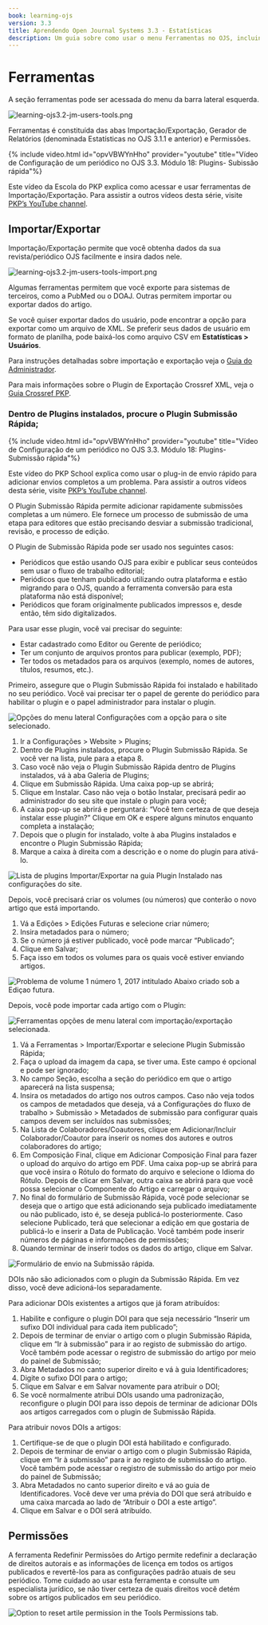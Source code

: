 ```yaml
---
book: learning-ojs
version: 3.3
title: Aprendendo Open Journal Systems 3.3 - Estatísticas
description: Um guia sobre como usar o menu Ferramentas no OJS, incluindo as funções Importar/Exportar e Submissão rápida.
---
```


# Ferramentas

A seção ferramentas pode ser acessada do menu da barra lateral esquerda.

![learning-ojs3.2-jm-users-tools.png](./assets/learning-ojs3.2-jm-users-tools.png)

Ferramentas é constituída das abas Importação/Exportação, Gerador de Relatórios (denominada Estatísticas no OJS 3.1.1 e anterior) e Permissões.

{% include video.html id="opvVBWYnHho" provider="youtube" title="Vídeo de Configuração de um periódico no OJS 3.3. Módulo 18: Plugins- Subissão rápida"%}

Este vídeo da Escola do PKP explica como acessar e usar ferramentas de Importação/Exportação. Para assistir a outros vídeos desta série, visite [PKP’s YouTube channel](https://www.youtube.com/playlist?list=PLg358gdRUrDVTXpuGXiMgETgnIouWoWaY).

## Importar/Exportar

Importação/Exportação permite que você obtenha dados da sua revista/periódico OJS facilmente e insira dados nele.

![learning-ojs3.2-jm-users-tools-import.png](./assets/learning-ojs3.2-jm-users-tools-import.png)

Algumas ferramentas permitem que você exporte para sistemas de terceiros, como a PubMed ou o DOAJ. Outras permitem importar ou exportar dados do artigo.

Se você quiser exportar dados do usuário, pode encontrar a opção para exportar como um arquivo de XML. Se preferir seus dados de usuário em formato de planilha, pode baixá-los como arquivo CSV em **Estatísticas > Usuários**.

Para instruções detalhadas sobre importação e exportação veja o [Guia do Administrador](https://docs.pkp.sfu.ca/admin-guide/en/data-import-and-export).

Para mais informações sobre o Plugin de Exportação Crossref XML, veja o [Guia Crossref PKP](https://docs.pkp.sfu.ca/crossref-ojs-manual/en/).

### Dentro de Plugins instalados, procure o Plugin Submissão Rápida;

{% include video.html id="opvVBWYnHho" provider="youtube" title="Vídeo de Configuração de um periódico no OJS 3.3. Módulo 18: Plugins- Submissão rápida"%}

Este vídeo do PKP School explica como usar o plug-in de envio rápido para adicionar envios completos a um problema. Para assistir a outros vídeos desta série, visite [PKP’s YouTube channel](https://www.youtube.com/playlist?list=PLg358gdRUrDVTXpuGXiMgETgnIouWoWaY).

O Plugin Submissão Rápida permite adicionar rapidamente submissões completas a um número. Ele fornece um processo de submissão de uma etapa para editores que estão precisando desviar a submissão tradicional, revisão, e processo de edição.

O Plugin de Submissão Rápida pode ser usado nos seguintes casos:

* Periódicos que estão usando OJS para exibir e publicar seus conteúdos sem usar o fluxo de trabalho editorial;
* Periódicos que tenham publicado utilizando outra plataforma e estão migrando para o OJS, quando a ferramenta conversão para esta plataforma não está disponível;
* Periódicos que foram originalmente publicados impressos e, desde então, têm sido digitalizados.

Para usar esse plugin, você vai precisar do seguinte:

* Estar cadastrado como Editor ou Gerente de periódico;
* Ter um conjunto de arquivos prontos para publicar (exemplo, PDF);
* Ter todos os metadados para os arquivos (exemplo, nomes de autores, títulos, resumos, etc.).

Primeiro, assegure que o Plugin Submissão Rápida foi instalado e habilitado no seu periódico.  Você vai precisar ter o papel de gerente do periódico para habilitar o plugin e o papel administrador para instalar o plugin.

![Opções do menu lateral Configurações com a opção para o site selecionado.](./assets/find-plugins.png)

1. Ir a Configurações > Website > Plugins;
2. Dentro de Plugins instalados, procure o Plugin Submissão Rápida.  Se você ver na lista, pule para a etapa 8.
3. Caso você não veja o Plugin Submissão Rápida dentro de Plugins instalados, vá à aba Galeria de Plugins;
4. Clique em Submissão Rápida. Uma caixa pop-up se abrirá;
5. Clique em Instalar.  Caso não veja o botão Instalar, precisará pedir ao administrador do seu site que instale o plugin para você;
6. A caixa pop-up se abrirá e perguntará: “Você tem certeza de que deseja instalar esse plugin?”  Clique em OK e espere alguns minutos enquanto completa a instalação;
7. Depois que o plugin for instalado, volte à aba Plugins instalados e encontre o Plugin Submissão Rápida;
8. Marque a caixa à direita com a descrição e o nome do plugin para ativá-lo.

![Lista de plugins Importar/Exportar na guia Plugin Instalado nas configurações do site.](./assets/enabled-import-plugins.png)

Depois, você precisará criar os volumes (ou números) que conterão o novo artigo que está importando.

1. Vá a Edições > Edições Futuras e selecione criar número;
2. Insira metadados para o número;
3. Se o número já estiver publicado, você pode marcar “Publicado”;
4. Clique em Salvar;
5. Faça isso em todos os volumes para os quais você estiver enviando artigos.

![Problema de volume 1 número 1, 2017 intitulado Abaixo criado sob a Ediçao futura.](./assets/create-issue.png)

Depois, você pode importar cada artigo com o Plugin:

![Ferramentas opções de menu lateral com importação/exportação selecionada.](./assets/import-plugins.png)

1. Vá a Ferramentas > Importar/Exportar e selecione Plugin Submissão Rápida;
2. Faça o upload da imagem da capa, se tiver uma.  Este campo é opcional e pode ser ignorado;
3. No campo Seção, escolha a seção do periódico em que o artigo aparecerá na lista suspensa;
4. Insira os metadados do artigo nos outros campos. Caso não veja todos os campos de metadados que deseja, vá a Configurações do fluxo de trabalho > Submissão > Metadados de submissão para configurar quais campos devem ser incluídos nas submissões;
5. Na Lista de Colaboradores/Coautores, clique em Adicionar/Incluir Colaborador/Coautor para inserir os nomes dos autores e outros colaboradores do artigo;
6. Em Composição Final, clique em Adicionar Composição Final para fazer o upload do arquivo do artigo em PDF.  Uma caixa pop-up se abrirá para que você insira o Rótulo do formato do arquivo e selecione o Idioma do Rótulo.  Depois de clicar em Salvar, outra caixa se abrirá para que você possa selecionar o Componente do Artigo e carregar o arquivo;
7. No final do formulário de Submissão Rápida, você pode selecionar se deseja que o artigo que está adicionando seja publicado imediatamente ou não publicado, isto é, se deseja publicá-lo posteriormente. Caso selecione Publicado, terá que selecionar a edição em que gostaria de publicá-lo e inserir a Data de Publicação. Você também pode inserir números de páginas e informações de permissões;
8. Quando terminar de inserir todos os dados do artigo, clique em Salvar.

![Formulário de envio na Submissão rápida.](./assets/quick-submit-plugin-2.png)

DOIs não são adicionados com o plugin da Submissão Rápida. Em vez disso, você deve adicioná-los separadamente.

Para adicionar DOIs existentes a artigos que já foram atribuídos:

1. Habilite e configure o plugin DOI para que seja necessário “Inserir um sufixo DOI individual para cada item publicado”;
2. Depois de terminar de enviar o artigo com o plugin Submissão Rápida, clique em “Ir à submissão” para ir ao registo de submissão do artigo. Você também pode acessar o registro de submissão do artigo por meio do painel de Submissão;
3. Abra Metadados no canto superior direito e vá à guia Identificadores;
4. Digite o sufixo DOI para o artigo;
5. Clique em Salvar e em Salvar novamente para atribuir o DOI;
6. Se você normalmente atribui DOIs usando uma padronização, reconfigure o plugin DOI para isso depois de terminar de adicionar DOIs aos artigos carregados com o plugin de Submissão Rápida.

Para atribuir novos DOIs a artigos:

1. Certifique-se de que o plugin DOI está habilitado e configurado.
2. Depois de terminar de enviar o artigo com o plugin Submissão Rápida, clique em “Ir à submissão” para ir ao registo de submissão do artigo. Você também pode acessar o registro de submissão do artigo por meio do painel de Submissão;
3. Abra Metadados no canto superior direito e vá ao guia de Identificadores. Você deve ver uma prévia do DOI que será atribuído e uma caixa marcada ao lado de “Atribuir o DOI a este artigo”.
4. Clique em Salvar e o DOI será atribuído.

## Permissões

A ferramenta Redefinir Permissões do Artigo permite redefinir a declaração de direitos autorais e as informações de licença em todos os artigos publicados e revertê-los para as configurações padrão atuais de seu periódico. Tome cuidado ao usar esta ferramenta e consulte um especialista jurídico, se não tiver certeza de quais direitos você detém sobre os artigos publicados em seu periódico.

![Option to reset artile permission in the Tools Permissions tab.](./assets/learning-ojs3.2-jm-users-tools-permissions.png)
